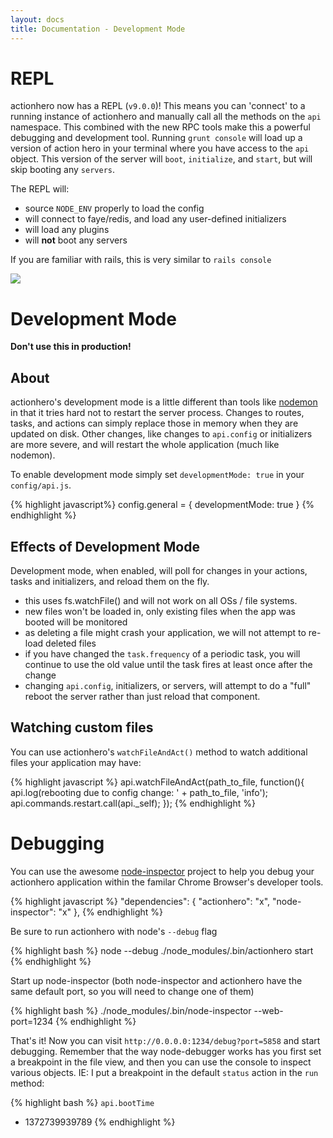 ```yaml
---
layout: docs
title: Documentation - Development Mode
---
```


# REPL

actionhero now has a REPL (`v9.0.0`)! This means you can 'connect' to a running instance of actionhero and manually call all the methods on the `api` namespace.  This combined with the new RPC tools make this a powerful debugging and development tool.  Running `grunt console` will load up a version of action hero in your terminal where you have access to the `api` object.  This version of the server will `boot`, `initialize`, and `start`, but will skip booting any `servers`.  

The REPL will:

- source `NODE_ENV` properly to load the config
- will connect to faye/redis, and load any user-defined initializers
- will load any plugins
- will **not** boot any servers

If you are familiar with rails, this is very similar to `rails console`

<img src="https://cloud.githubusercontent.com/assets/303226/2953485/4db6cbe2-da5b-11e3-96de-26fe4931d9af.png">

# Development Mode
**Don't use this in production!**

## About

actionhero's development mode is a little different than tools like [nodemon](https://github.com/remy/nodemon) in that it tries hard not to restart the server process. Changes to routes, tasks, and actions can simply replace those in memory when they are updated on disk. Other changes, like changes to `api.config` or initializers are more severe, and will restart the whole application (much like nodemon).

To enable development mode simply set `developmentMode: true` in your `config/api.js`.

{% highlight javascript%}
config.general = {
  developmentMode: true
}
{% endhighlight %}

## Effects of Development Mode

Development mode, when enabled, will poll for changes in your actions, tasks and initializers, and reload them on the fly.

- this uses fs.watchFile() and will not work on all OSs / file systems.
- new files won't be loaded in, only existing files when the app was booted will be monitored
- as deleting a file might crash your application, we will not attempt to re-load deleted files
- if you have changed the `task.frequency` of a periodic task, you will continue to use the old value until the task fires at least once after the change 
- changing `api.config`, initializers, or servers, will attempt to do a "full" reboot the server rather than just reload that component.

## Watching custom files

You can use actionhero's `watchFileAndAct()` method to watch additional files your application may have:

{% highlight javascript %}
api.watchFileAndAct(path_to_file, function(){
  api.log(rebooting due to config change: ' + path_to_file, 'info');
  api.commands.restart.call(api._self);
});
{% endhighlight %}

# Debugging

You can use the awesome [node-inspector](https://github.com/dannycoates/node-inspector) project to help you debug your actionhero application within the familar Chrome Browser's developer tools.

{% highlight javascript %}
"dependencies": {
  "actionhero": "x",
  "node-inspector": "x"
},
{% endhighlight %}

Be sure to run actionhero with node's `--debug` flag

{% highlight bash %}
node --debug ./node_modules/.bin/actionhero start
{% endhighlight %}

Start up node-inspector (both node-inspector and actionhero have the same default port, so you will need to change one of them)

{% highlight bash %}
./node_modules/.bin/node-inspector --web-port=1234
{% endhighlight %}

That's it! Now you can visit `http://0.0.0.0:1234/debug?port=5858` and start debugging.  Remember that the way node-debugger works has you first set a breakpoint in the file view, and then you can use the console to inspect various objects.  IE: I put a breakpoint in the default `status` action in the `run` method:

{% highlight bash %}
`api.bootTime`
- 1372739939789
{% endhighlight %}